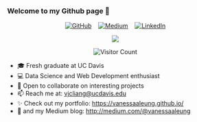 ### Welcome to my Github page 👋

<p align="center">
	<a href="http://vanessaaleung.github.io/"><img src="http://img.shields.io/badge/GitHub--_.svg?style=social&logo=GitHub" alt="GitHub"></a>&nbsp;&nbsp;&nbsp;
  	<a href="http://medium.com/@vanessaaleung"><img src="http://img.shields.io/badge/Medium--_.svg?style=social&logo=Medium" alt="Medium"></a>&nbsp;&nbsp;&nbsp;
	<a href="https://www.linkedin.com/in/vanessaaleung/"><img src="https://img.shields.io/badge/LinkedIn--_.svg?style=social&logo=linkedin" alt="LinkedIn"></a>
</p>
<p align="center">
	<img src="https://github.com/vanessaaleung/vanessaaleung/blob/master/banner.png">
</p>

<p align="center"> 
  <img src="https://profile-counter.glitch.me/vanessaaleung/count.svg" alt="Visitor Count" />
</p>

- 🎓 Fresh graduate at UC Davis
- 💻 Data Science and Web Development enthusiast
- 👯 Open to collaborate on interesting projects
- 📫 Reach me at: vjcliang@ucdavis.edu
- ✨ Check out my portfolio: https://vanessaaleung.github.io/
- 📝 and my Medium blog: http://medium.com/@vanessaaleung
